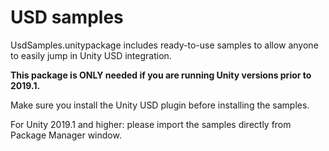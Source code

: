 USD samples
=================

UsdSamples.unitypackage includes ready-to-use samples to allow anyone to easily jump in Unity USD integration.

**This package is ONLY needed if you are running Unity versions prior to 2019.1.**

Make sure you install the Unity USD plugin before installing the samples.

For Unity 2019.1 and higher: please import the samples directly from Package Manager window.
